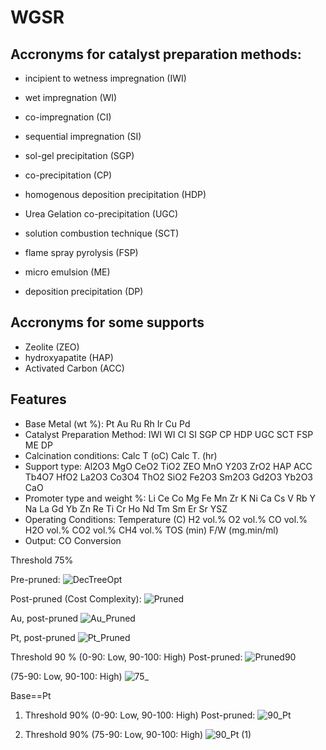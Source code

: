 # WGSR
## Accronyms for  catalyst preparation methods:
- incipient to wetness impregnation (IWI)
- wet impregnation (WI)
- co-impregnation (CI)
- sequential impregnation (SI)
- sol-gel precipitation (SGP)
- co-precipitation (CP)

- homogenous deposition precipitation (HDP)
- Urea Gelation co-precipitation (UGC)
- solution combustion technique (SCT)
- flame spray pyrolysis (FSP)
- micro emulsion (ME)
- deposition precipitation (DP)

## Accronyms for some supports
- Zeolite (ZEO)
- hydroxyapatite (HAP)
- Activated Carbon (ACC)

## Features
- Base Metal (wt %): Pt	Au	Ru	Rh	Ir	Cu	Pd				
- Catalyst Preparation Method: IWI	WI	CI	SI	SGP	CP	HDP	UGC	SCT	FSP	ME	DP									
- Calcination conditions: Calc T (oC)	Calc T. (hr)
- Support type:	Al2O3	MgO	CeO2	TiO2	ZEO	MnO	Y203	ZrO2	HAP	ACC	Tb4O7	HfO2	La2O3	Co3O4	ThO2	SiO2	Fe2O3	Sm2O3	Gd2O3	Yb2O3	CaO								
- Promoter type and weight %: Li	Ce	Co	Mg	Fe	Mn	Zr	K	Ni	Ca	Cs	V	Rb	Y	Na	La	Gd	Yb	Zn	Re	Ti	Cr	Ho	Nd	Tm	Sm	Er	Sr	YSZ		
- Operating Conditions: Temperature (C)	H2 vol.%	O2 vol.%	CO vol.%	H2O vol.%	CO2 vol.%	CH4 vol.%	TOS (min)	F/W (mg.min/ml)
- Output: CO Conversion

Threshold 75% 

Pre-pruned:
![DecTreeOpt](https://user-images.githubusercontent.com/74970802/170442069-257a4a60-e4cf-4279-b5bc-211e8c503484.png)


Post-pruned (Cost Complexity):
![Pruned](https://user-images.githubusercontent.com/74970802/170442126-ee6173e9-e760-48fd-9a16-d44d48a8cf22.png)


Au, post-pruned
![Au_Pruned](https://user-images.githubusercontent.com/74970802/170442210-b9ad06ba-816d-4f75-bfdc-13abc6c05280.png)


Pt, post-pruned
![Pt_Pruned](https://user-images.githubusercontent.com/74970802/170442260-2f53109e-cc96-4ade-93ec-bd32619f1a09.png)

Threshold 90 % (0-90: Low, 90-100: High)
Post-pruned:
![Pruned90](https://user-images.githubusercontent.com/74970802/171353905-f9ed3405-a230-4c76-868e-9243e107e92d.png)

(75-90: Low, 90-100: High)
![75_](https://user-images.githubusercontent.com/74970802/171364464-b36cca8d-4fa8-4019-8611-ceedd9e98fc3.png)

Base==Pt
1. Threshold 90% (0-90: Low, 90-100: High)
Post-pruned:
![90_Pt](https://user-images.githubusercontent.com/74970802/171528436-4708e9e5-d5dc-448e-a7f3-0c05fbfc72c1.png)

2. Threshold 90% (75-90: Low, 90-100: High)
![90_Pt (1)](https://user-images.githubusercontent.com/74970802/171528665-9d5ff02d-599a-438b-898a-4e3da292b6c4.png)


